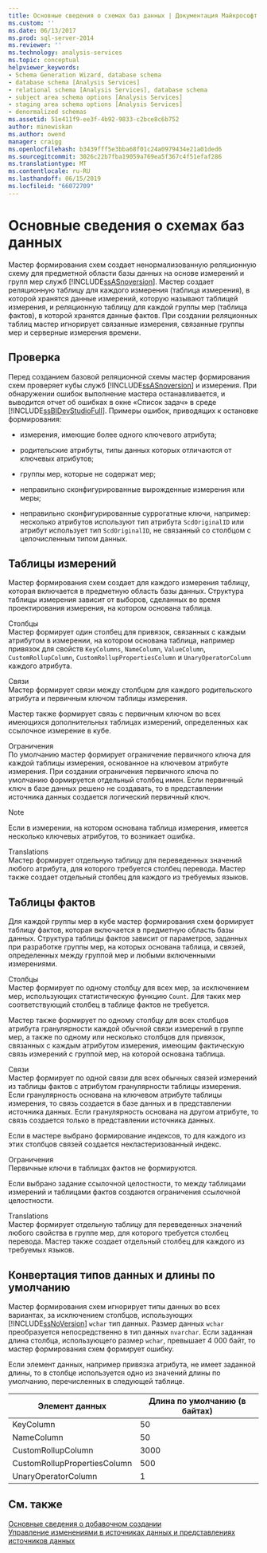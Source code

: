 ```yaml
---
title: Основные сведения о схемах баз данных | Документация Майкрософт
ms.custom: ''
ms.date: 06/13/2017
ms.prod: sql-server-2014
ms.reviewer: ''
ms.technology: analysis-services
ms.topic: conceptual
helpviewer_keywords:
- Schema Generation Wizard, database schema
- database schema [Analysis Services]
- relational schema [Analysis Services], database schema
- subject area schema options [Analysis Services]
- staging area schema options [Analysis Services]
- denormalized schemas
ms.assetid: 51e411f9-ee3f-4b92-9833-c2bce8c6b752
author: minewiskan
ms.author: owend
manager: craigg
ms.openlocfilehash: b3439fff5e3bba68f01c24a0979434e21a01ded6
ms.sourcegitcommit: 3026c22b7fba19059a769ea5f367c4f51efaf286
ms.translationtype: MT
ms.contentlocale: ru-RU
ms.lasthandoff: 06/15/2019
ms.locfileid: "66072709"
---
```

# <a name="understanding-the-database-schemas"></a>Основные сведения о схемах баз данных
  Мастер формирования схем создает ненормализованную реляционную схему для предметной области базы данных на основе измерений и групп мер служб [!INCLUDE[ssASnoversion](../../includes/ssasnoversion-md.md)]. Мастер создает реляционную таблицу для каждого измерения (таблица измерения), в которой хранятся данные измерений, которую называют таблицей измерения, и реляционную таблицу для каждой группы мер (таблица фактов), в которой хранятся данные фактов. При создании реляционных таблиц мастер игнорирует связанные измерения, связанные группы мер и серверные измерения времени.  
  
## <a name="validation"></a>Проверка  
 Перед созданием базовой реляционной схемы мастер формирования схем проверяет кубы служб [!INCLUDE[ssASnoversion](../../includes/ssasnoversion-md.md)] и измерения. При обнаружении ошибок выполнение мастера останавливается, и выводится отчет об ошибках в окне «Список задач» в среде [!INCLUDE[ssBIDevStudioFull](../../includes/ssbidevstudiofull-md.md)]. Примеры ошибок, приводящих к остановке формирования:  
  
-   измерения, имеющие более одного ключевого атрибута;  
  
-   родительские атрибуты, типы данных которых отличаются от ключевых атрибутов;  
  
-   группы мер, которые не содержат мер;  
  
-   неправильно сконфигурированные вырожденные измерения или меры;  
  
-   неправильно сконфигурированные суррогатные ключи, например: несколько атрибутов используют тип атрибута `ScdOriginalID` или атрибут использует тип `ScdOriginalID`, не связанный со столбцом с целочисленным типом данных.  
  
## <a name="dimension-tables"></a>Таблицы измерений  
 Мастер формирования схем создает для каждого измерения таблицу, которая включается в предметную область базы данных. Структура таблицы измерения зависит от выборов, сделанных во время проектирования измерения, на котором основана таблица.  
  
 Столбцы  
 Мастер формирует один столбец для привязок, связанных с каждым атрибутом в измерении, на котором основана таблица, например привязок для свойств `KeyColumns`, `NameColumn`, `ValueColumn`, `CustomRollupColumn`, `CustomRollupPropertiesColumn` и `UnaryOperatorColumn` каждого атрибута.  
  
 Связи  
 Мастер формирует связи между столбцом для каждого родительского атрибута и первичным ключом таблицы измерения.  
  
 Мастер также формирует связь с первичным ключом во всех имеющихся дополнительных таблицах измерений, определенных как ссылочное измерение в кубе.  
  
 Ограничения  
 По умолчанию мастер формирует ограничение первичного ключа для каждой таблицы измерения, основанное на ключевом атрибуте измерения. При создании ограничения первичного ключа по умолчанию формируется отдельный столбец имен. Если первичный ключ в базе данных решено не создавать, то в представлении источника данных создается логический первичный ключ.  
  
> [!NOTE]  
>  Если в измерении, на котором основана таблица измерения, имеется несколько ключевых атрибутов, то возникает ошибка.  
  
 Translations  
 Мастер формирует отдельную таблицу для переведенных значений любого атрибута, для которого требуется столбец перевода. Мастер также создает отдельный столбец для каждого из требуемых языков.  
  
## <a name="fact-tables"></a>Таблицы фактов  
 Для каждой группы мер в кубе мастер формирования схем формирует таблицу фактов, которая включается в предметную область базы данных. Структура таблицы фактов зависит от параметров, заданных при разработке группы мер, на которых основана таблица, и связей, определенных между группой мер и любыми включенными измерениями.  
  
 Столбцы  
 Мастер формирует по одному столбцу для всех мер, за исключением мер, использующих статистическую функцию `Count`. Для таких мер соответствующий столбец в таблице фактов не требуется.  
  
 Мастер также формирует по одному столбцу для всех столбцов атрибута гранулярности каждой обычной связи измерений в группе мер, а также по одному или несколько столбцов для привязок, связанных с каждым атрибутом измерения, имеющим фактическую связь измерений с группой мер, на которой основана таблица.  
  
 Связи  
 Мастер формирует по одной связи для всех обычных связей измерений из таблицы фактов с атрибутом гранулярности таблицы измерения. Если гранулярность основана на ключевом атрибуте таблицы измерения, то связь создается в базе данных и в представлении источника данных. Если гранулярность основана на другом атрибуте, то связь создается только в представлении источника данных.  
  
 Если в мастере выбрано формирование индексов, то для каждого из этих столбцов связей создается некластеризованный индекс.  
  
 Ограничения  
 Первичные ключи в таблицах фактов не формируются.  
  
 Если выбрано задание ссылочной целостности, то между таблицами измерений и таблицами фактов создаются ограничения ссылочной целостности.  
  
 Translations  
 Мастер формирует отдельную таблицу для переведенных значений любого свойства в группе мер, для которого требуется столбец перевода. Мастер также создает отдельный столбец для каждого из требуемых языков.  
  
## <a name="data-type-conversion-and-default-lengths"></a>Конвертация типов данных и длины по умолчанию  
 Мастер формирования схем игнорирует типы данных во всех вариантах, за исключением столбцов, использующих [!INCLUDE[ssNoVersion](../../includes/ssnoversion-md.md)] `wchar` тип данных. Размер данных `wchar` преобразуется непосредственно в тип данных `nvarchar`. Если заданная длина столбца, использующего размер `wchar`, превышает 4 000 байт, то мастер формирования схем формирует ошибку.  
  
 Если элемент данных, например привязка атрибута, не имеет заданной длины, то в столбце используется одно из значений длины по умолчанию, перечисленных в следующей таблице.  
  
|Элемент данных|Длина по умолчанию (в байтах)|  
|---------------|------------------------------|  
|KeyColumn|50|  
|NameColumn|50|  
|CustomRollupColumn|3000|  
|CustomRollupPropertiesColumn|500|  
|UnaryOperatorColumn|1|  
  
## <a name="see-also"></a>См. также  
 [Основные сведения о добавочном создании](understanding-incremental-generation.md)   
 [Управление изменениями в источниках данных и представлениях источников данных](manage-changes-to-data-source-views-and-data-sources.md)  
  
  
